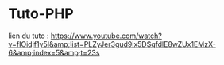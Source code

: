 # Tuto-PHP
lien du tuto : https://www.youtube.com/watch?v=fIOidjf1y5I&amp;list=PLZyJer3gud9ix5DSqfdlE8wZUx1EMzX-6&amp;index=5&amp;t=23s
